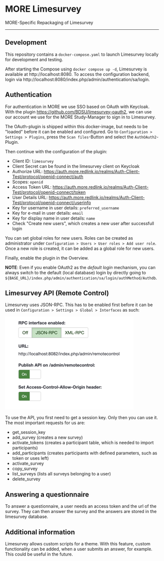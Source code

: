 # MORE Limesurvey
MORE-Specific Repackaging of Limesurvey

---
## Development

This repository contains a `docker-compose.yaml` to launch Limesurvey locally for development and testing.

After starting the Compose using `docker compose up -d`, Limesurvey is available at http://localhost:8080.
To access the configuration backend, login via http://localhost:8080/index.php/admin/authentication/sa/login.

## Authentication 

For authentication in MORE we use SSO based on OAuth with Keycloak.
With the plugin https://github.com/BDSU/limesurvey-oauth2, we can use our account we use for the
MORE Study-Manager to sign in to Limesurvey.

The OAuth-plugin is shipped within this docker-image, but needs to be "loaded" before it can be
enabled and configured.
Go to `Configuration > Settings > Plugins`, press the `Scan files`-Button and select the
`AuthOAuth2`-Plugin.

Then continue with the configuration of the plugin:

- Client ID: `limesurvey`
- Client Secret can be found in the limesurvey client on Keycloak
- Authorize URL: https://auth.more.redlink.io/realms/Auth-Client-Test/protocol/openid-connect/auth
- Scopes: `openid`
- Access Token URL: https://auth.more.redlink.io/realms/Auth-Client-Test/protocol/openid-connect/token
- User Details URL: https://auth.more.redlink.io/realms/Auth-Client-Test/protocol/openid-connect/userinfo
- Key for username in user details: `preferred_username`
- Key for e-mail in user details: `email`
- Key for display name in user details: `name`
- Check "Create new users", which creates a new user after successfull login

You can set global roles for new users. Roles can be created as administrator under
`Configuration > Users > User roles > Add user role`. Once a new role is created,
it can be added as a global role for new users.

Finally, enable the plugin in the Overview.

**NOTE**: Even if you enable OAuth2 as the _default login_ mechanism, you can always switch to the default
(local database) login by directly going to `${BASE_URL}/index.php/admin/authentication/sa/login/authMethod/Authdb`. 

## Limesurvey API (Remote Control)

Limesurvey uses JSON-RPC. This has to be enabled first before it can be used in
`Configuration > Settings > Global > Interfaces` as such:

<img width="422" alt="JSON-RPC Configuration" src="doc/img/json-rpc.png">

To use the API, you first need to get a session key. Only then you can use it. The most important
requests for us are:

- get_session_key
- add_survey (creates a new survey)
- activate_tokens (creates a participant table, which is needed to import participants)
- add_participants (creates participants with defined parameters, such as token or uses left)
- activate_survey
- copy_survey
- list_surveys (lists all surveys belonging to a user)
- delete_survey

## Answering a questionnaire

To answer a questionnaire, a user needs an access token and the url of the survey. They can then
answer the survey and the answers are stored in the limesurvey database.

## Additional information 

Limesurvey allows custom scripts for a theme. With this feature, custom functionality can be
added, when a user submits an answer, for example. This could be useful in the future.
